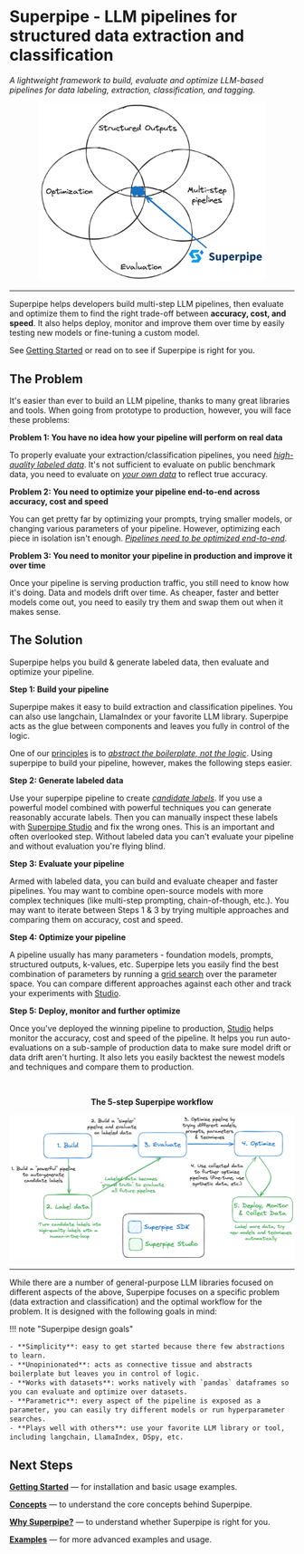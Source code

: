 # Superpipe - LLM pipelines for structured data extraction and classification

_A lightweight framework to build, evaluate and optimize LLM-based pipelines for data labeling, extraction, classification, and tagging._

<p align="center"><img src="./assets/superpipe_venn.png" style="width: 400px;" /></p>

<hr>

Superpipe helps developers build multi-step LLM pipelines, then evaluate and optimize them to find the right trade-off between **accuracy, cost, and speed**. It also helps deploy, monitor and improve them over time by easily testing new models or fine-tuning a custom model.

See [Getting Started](/superpipe/start) or read on to see if Superpipe is right for you.

## The Problem

It's easier than ever to build an LLM pipeline, thanks to many great libraries and tools. When going from prototype to production, however, you will face these problems:

**Problem 1: You have no idea how your pipeline will perform on real data**

To properly evaluate your extraction/classification pipelines, you need <u>_high-quality labeled data_</u>. It's not sufficient to evaluate on public benchmark data, you need to evaluate on <u>_your own data_</u> to reflect true accuracy.

**Problem 2: You need to optimize your pipeline end-to-end across accuracy, cost and speed**

You can get pretty far by optimizing your prompts, trying smaller models, or changing various parameters of your pipeline. However, optimizing each piece in isolation isn't enough. <u>_Pipelines need to be optimized end-to-end_</u>.

**Problem 3: You need to monitor your pipeline in production and improve it over time**

Once your pipeline is serving production traffic, you still need to know how it's doing. Data and models drift over time. As cheaper, faster and better models come out, you need to easily try them and swap them out when it makes sense.

## The Solution

Superpipe helps you build & generate labeled data, then evaluate and optimize your pipeline.

**Step 1: Build your pipeline**

Superpipe makes it easy to build extraction and classification pipelines. You can also use langchain, LlamaIndex or your favorite LLM library. Superpipe acts as the glue between components and leaves you fully in control of the logic.

One of our [principles](/superpipe/principles) is to <u>_abstract the boilerplate, not the logic_</u>. Using superpipe to build your pipeline, however, makes the following steps easier.

**Step 2: Generate labeled data**

Use your superpipe pipeline to create <u>_candidate labels_</u>. If you use a powerful model combined with powerful techniques you can generate reasonably accurate labels. Then you can manually inspect these labels with [Superpipe Studio](/superpipe/studio) and fix the wrong ones. This is an important and often overlooked step. Without labeled data you can't evaluate your pipeline and without evaluation you're flying blind.

**Step 3: Evaluate your pipeline**

Armed with labeled data, you can build and evaluate cheaper and faster pipelines. You may want to combine open-source models with more complex techniques (like multi-step prompting, chain-of-though, etc.). You may want to iterate between Steps 1 & 3 by trying multiple approaches and comparing them on accuracy, cost and speed.

**Step 4: Optimize your pipeline**

A pipeline usually has many parameters - foundation models, prompts, structured outputs, k-values, etc. Superpipe lets you easily find the best combination of parameters by running a [grid search](/) over the parameter space. You can compare different approaches against each other and track your experiments with [Studio](/superpipe/studio).

**Step 5: Deploy, monitor and further optimize**

Once you've deployed the winning pipeline to production, [Studio](/superpipe/studio) helps monitor the accuracy, cost and speed of the pipeline. It helps you run auto-evaluations on a sub-sample of production data to make sure model drift or data drift aren't hurting. It also lets you easily backtest the newest models and techniques and compare them to production.

<br>
<p align="center"><b>The 5-step Superpipe workflow</b></p>
<p align="center"><img src="./overview.png" style="width: 800px;" /></p>

<hr>

While there are a number of general-purpose LLM libraries focused on different aspects of the above, Superpipe focuses on a specific problem (data extraction and classification) and the optimal workflow for the problem. It is designed with the following goals in mind:

!!! note "Superpipe design goals"

    - **Simplicity**: easy to get started because there few abstractions to learn.
    - **Unopinionated**: acts as connective tissue and abstracts boilerplate but leaves you in control of logic.
    - **Works with datasets**: works natively with `pandas` dataframes so you can evaluate and optimize over datasets.
    - **Parametric**: every aspect of the pipeline is exposed as a parameter, you can easily try different models or run hyperparameter searches.
    - **Plays well with others**: use your favorite LLM library or tool, including langchain, LlamaIndex, DSpy, etc.

## Next Steps

[**Getting Started**](/superpipe/start) &mdash; for installation and basic usage examples.

[**Concepts**](/superpipe/concepts) &mdash; to understand the core concepts behind Superpipe.

[**Why Superpipe?**](/superpipe/why) &mdash; to understand whether Superpipe is right for you.

[**Examples**](/superpipe/examples) &mdash; for more advanced examples and usage.
